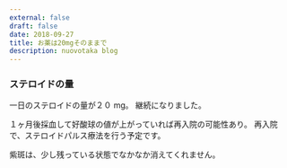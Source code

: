 ```yaml
---
external: false
draft: false
date: 2018-09-27
title: お薬は20mgそのままで
description: nuovotaka blog
---
```


### ステロイドの量

一日のステロイドの量が２０ mg。
継続になりました。

１ヶ月後採血して好酸球の値が上がっていれば再入院の可能性あり。
再入院で、ステロイドパルス療法を行う予定です。

紫斑は、少し残っている状態でなかなか消えてくれません。

